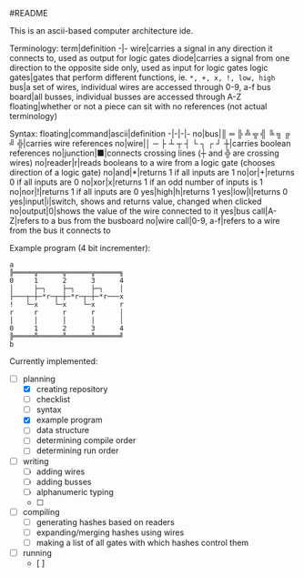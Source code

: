 #README

This is an ascii-based computer architecture ide.

Terminology:
term|definition
-|-
wire|carries a signal in any direction it connects to, used as output for logic gates
diode|carries a signal from one direction to the opposite side only, used as input for logic gates
logic gates|gates that perform different functions, ie. `*, +, x, !, low, high`
bus|a set of wires, individual wires are accessed through 0-9, a-f
bus board|all busses, individual busses are accessed through A-Z
floating|whether or not a piece can sit with no references (not actual terminology)


Syntax:
floating|command|ascii|definition
-|-|-|-
no|bus|║ ═ ╠ ╩ ╦ ╣ ╚ ╗ ╔ ╝ ╬|carries wire references
no|wire|│ ─ ├ ┴ ┬ ┤ └ ┐ ┌ ┘ ┼|carries boolean references
no|junction|■|connects crossing lines (┼ and ╬ are crossing wires)
no|reader|r|reads booleans to a wire from a logic gate (chooses direction of a logic gate)
no|and|\*|returns 1 if all inputs are 1
no|or|+|returns 0 if all inputs are 0 
no|xor|x|returns 1 if an odd number of inputs is 1
no|nor|!|returns 1 if all inputs are 0 
yes|high|h|returns 1
yes|low|l|returns 0
yes|input|i|switch, shows and returns value, changed when clicked
no|output|0|shows the value of the wire connected to it
yes|bus call|A-Z|refers to a bus from the busboard
no|wire call|0-9, a-f|refers to a wire from the bus it connects to

Example program (4 bit incrementer):
```
a
╠═════╦══════╦══════╦══════╗
0     1      2      3      4
│     ├─┐    ├─┐    ├─┐    │
├───┬─┼─*r─┬─┼─*r─┬─┼─*r───x
!   └─x    └─x    └─x      r
r     r      r      r      │
│     │      │      │      │
0     1      2      3      4
╠═════╩══════╩══════╩══════╝
b
```
Currently implemented:
- [ ] planning
    - [x] creating repository
    - [ ] checklist
    - [ ] syntax
    - [x] example program
    - [ ] data structure
    - [ ] determining compile order
    - [ ] determining run order
- [ ] writing
    - [ ] adding wires
    - [ ] adding busses
    - [ ] alphanumeric typing
    - [ ] 
- [ ] compiling
    - [ ] generating hashes based on readers
    - [ ] expanding/merging hashes using wires
    - [ ] making a list of all gates with which hashes control them
    
- [ ] running
    - [ ] 
